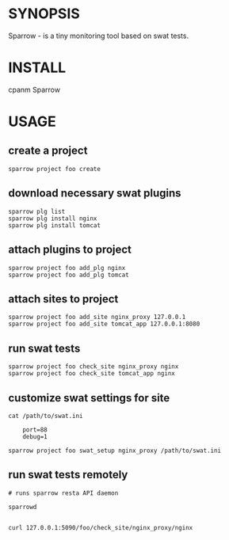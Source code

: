 # SYNOPSIS
Sparrow - is a tiny monitoring tool based on swat tests.

# INSTALL

cpanm Sparrow


# USAGE


## create a project

    sparrow project foo create


## download necessary swat plugins

    sparrow plg list
    sparrow plg install nginx
    sparrow plg install tomcat


## attach plugins to project

    sparrow project foo add_plg nginx 
    sparrow project foo add_plg tomcat

## attach sites to project

    sparrow project foo add_site nginx_proxy 127.0.0.1
    sparrow project foo add_site tomcat_app 127.0.0.1:8080

## run swat tests

    sparrow project foo check_site nginx_proxy nginx
    sparrow project foo check_site tomcat_app nginx

## customize swat settings for site

    cat /path/to/swat.ini

        port=88
        debug=1

    sparrow project foo swat_setup nginx_proxy /path/to/swat.ini


## run swat tests remotely

    # runs sparrow resta API daemon

    sparrowd


    curl 127.0.0.1:5090/foo/check_site/nginx_proxy/nginx



